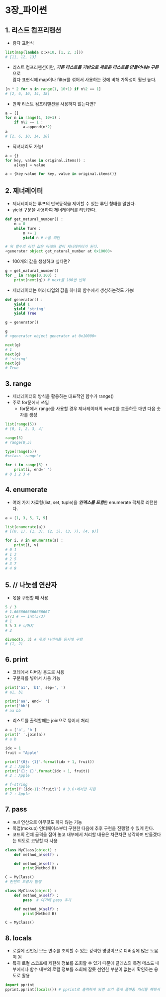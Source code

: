 # 3장_파이썬

## 1. 리스트 컴프리핸션
- 람다 표현식
```py
list(map(lambda x:x+10, [1, 2, 3]))
# [11, 12, 13]
```
- 리스트 컴프리핸션이란, ***기존 리스트를 기반으로 새로운 리스트를 만들어내는 구문***으로 \
람다 표현식에 map이나 filter를 섞어서 사용하는 것에 비해 가독성이 훨씬 높다.
```py
[n * 2 for n in range(1, 10+1) if n%2 == 1]
# [2, 6, 10, 14, 18]
```
- 만약 리스트 컴프리핸션을 사용하지 않는다면?
```py
a = []
for n in range(1, 10+1) :
    if n%2 == 1 :
        a.append(n*2)
a
# [2, 6, 10, 14, 18]
```
- 딕셔너리도 가능!
```py
a = {}
for key, value in original.items() :
    a[key] = value
```
```py
a = {key:value for key, value in original.items()}
```

## 2. 제너레이터
- 제너레이터는 루프의 반복동작을 제어할 수 있는 루틴 형태를 말한다.
- yield 구문을 사용하여 제너레이터를 리턴한다.
```py
def get_natural_number() :
    n = 0
    while Ture :
        n += 1
        yield n # n을 리턴

# 위 함수의 리턴 값은 아래와 같이 제너레이터가 된다.
<generator object get_natural_number at 0x10000>
```
- 100개의 값을 생성하고 싶다면?
```py
g = get_natural_number()
for _ in range(0,100) :
    print(next(g)) # next를 100번 반복
```
- 제너레이터는 여러 타입의 값을 하나의 함수에서 생성하는것도 가능!
```py
def generator() :
    yield 1
    yield 'string'
    yield True

g = generator()

g
# <generator object generator at 0x10000>

next(g)
# 1
next(g)
# 'string'
next(g)
# True
```

## 3. range
- 제너레이터의 방식을 활용하는 대표적인 함수가 range()
- 주로 for문에서 쓰임
  - for문에서 range를 사용할 경우 제너레이터의 next()를 호출하듯 매번 다음 숫자를 생성
```py
list(range(5))
# [0, 1, 2, 3, 4]

range(5)
# range(0,5)

type(range(5))
#<class 'range'>

for i in range(5) : 
    print(i, end=' ')
# 0 1 2 3 4
```

## 4. enumerate
- 여러 가지 자료형(list, set, tuple)을 ***인덱스를 포함***한 enumerate 객체로 리턴한다.
```py
a = [1, 3, 5, 7, 9]

list(enumerate(a))
# [(0, 1), (1, 3), (2, 5), (3, 7), (4, 9)]

for i, v in enumerate(a) :
    print(i, v)
# 0 1
# 1 3
# 2 5
# 3 7
# 4 9
```

## 5. // 나눗셈 연산자
- 몫을 구현할 때 사용
```py
5 / 3
# 1.6666666666666667
5//3 # == int(5/3)
# 1
5 % 3 # 나머지
# 2

divmod(5, 3) # 몫과 나머지를 동시에 구함
# (1, 2)
```

## 6. print
- 코테에서 디버깅 용도로 사용
- 구분자를 넣어서 사용 가능
```py
print('a1', 'b1', sep=', ') 
# a1, b1

print('aa', end=' ')
print('bb')
# aa bb
```
- 리스트를 출력할때는 join으로 묶어서 처리
```py
a = ['a', 'b']
print(' '.join(a))
# a b
```

```py
idx = 1
fruit = "Apple"

print('{0}: {1}'.format(idx + 1, fruit))
# 2 : Apple
print('{}: {}'.format(idx + 1, fruit))
# 2 : Apple

# f-string
print(f'{idx+1}:{fruit}') # 3.6+에서만 지원
# 2 : Apple
```

## 7. pass
- null 연산으로 아무것도 하지 않는 기능
- 목업(mokup) 인터페이스부터 구현한 다음에 추후 구현을 진행할 수 있게 한다.
- 코드의 전체 골격을 잡아 놓고 내부에서 처리할 내용은 차큰차큰 생각하며 만들겠다는 의도로 코딩할 때 사용
```py
class MyClass(object) :
    def method_a(self) :

    def method_b(self) :
        print(Method B)

C = MyClass()
# 인덴트 오류가 발생
```
```py
class MyClass(object) :
    def method_a(self) :
        pass  # 여기에 pass 추가

    def method_b(self) :
        print(Method B)

C = MyClass()
```

## 8. locals
- 로컬에 선언된 모든 변수를 조회할 수 있는 강력한 명령이므로 디버깅에 많은 도움이 됨
- 특히 로컬 스코프에 제한해 정보를 조회할 수 있기 때문에 클래스의 특정 메소드 내부에서나 함수 내부의 로컬 정보를 조회해 잘못 선언한 부분이 없는지 확인하는 용도로 활용

```py
import pprint
pprint.pprint(locals()) # pprint로 출력하게 되면 보기 좋게 줄바꿈 처리를 해줘서 가독성이 높아짐
```
